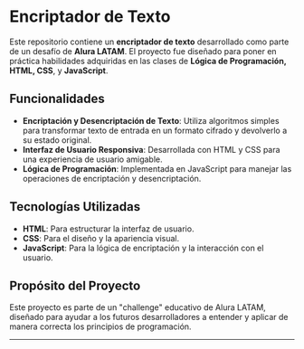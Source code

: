 # Encriptador de Texto

Este repositorio contiene un **encriptador de texto** desarrollado como parte de un desafío de **Alura LATAM**. El proyecto fue diseñado para poner en práctica habilidades adquiridas en las clases de **Lógica de Programación, HTML, CSS**, y **JavaScript**.

## Funcionalidades

- **Encriptación y Desencriptación de Texto**: Utiliza algoritmos simples para transformar texto de entrada en un formato cifrado y devolverlo a su estado original.
- **Interfaz de Usuario Responsiva**: Desarrollada con HTML y CSS para una experiencia de usuario amigable.
- **Lógica de Programación**: Implementada en JavaScript para manejar las operaciones de encriptación y desencriptación.

## Tecnologías Utilizadas

- **HTML**: Para estructurar la interfaz de usuario.
- **CSS**: Para el diseño y la apariencia visual.
- **JavaScript**: Para la lógica de encriptación y la interacción con el usuario.

## Propósito del Proyecto

Este proyecto es parte de un "challenge" educativo de Alura LATAM, diseñado para ayudar a los futuros desarrolladores a entender y aplicar de manera correcta los principios de programación. 

---
